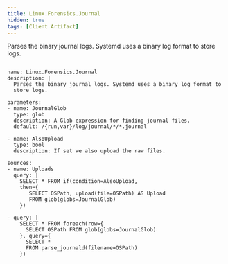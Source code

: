 ```yaml
---
title: Linux.Forensics.Journal
hidden: true
tags: [Client Artifact]
---
```


Parses the binary journal logs. Systemd uses a binary log format to
store logs.


<pre><code class="language-yaml">
name: Linux.Forensics.Journal
description: |
  Parses the binary journal logs. Systemd uses a binary log format to
  store logs.

parameters:
- name: JournalGlob
  type: glob
  description: A Glob expression for finding journal files.
  default: /{run,var}/log/journal/*/*.journal

- name: AlsoUpload
  type: bool
  description: If set we also upload the raw files.

sources:
- name: Uploads
  query: |
    SELECT * FROM if(condition=AlsoUpload,
    then={
       SELECT OSPath, upload(file=OSPath) AS Upload
       FROM glob(globs=JournalGlob)
    })

- query: |
    SELECT * FROM foreach(row={
      SELECT OSPath FROM glob(globs=JournalGlob)
    }, query={
      SELECT *
      FROM parse_journald(filename=OSPath)
    })

</code></pre>

